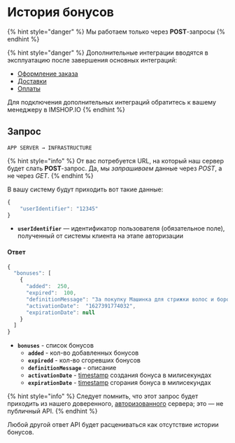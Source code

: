 # История бонусов

{% hint style="danger" %}
Мы работаем только через **POST**-запросы
{% endhint %}

{% hint style="danger" %}
Дополнительные интеграции вводятся в эксплуатацию после завершения основных интеграций:

* [Оформление заказа](broken-reference)
* [Доставки](broken-reference)
* [Оплаты](broken-reference)

Для подключения дополнительных интеграций обратитесь к вашему менеджеру в IMSHOP.IO
{% endhint %}

## Запрос

`APP SERVER → INFRASTRUCTURE`

{% hint style="info" %}
От вас потребуется URL, на который наш сервер будет слать **POST**-запрос. Да, мы _запрашиваем_ данные через _POST_, а не через _GET_.
{% endhint %}

В вашу систему будут приходить вот такие данные:

```javascript
{
    "userIdentifier": "12345"
}
```

* **`userIdentifier`** — идентификатор пользователя (обязательное поле), полученный от системы клиента на этапе авторизации

#### Ответ

```javascript
{
  "bonuses": [
    {
      "added":  250,
      "expired":  100,
      "definitionMessage": "За покупку Машинка для стрижки волос и бороды Philips HC 3510/15 Hairclipper series 3000",
      "activationDate":  "1627391774032",
      "expirationDate": null
    }
  ]
}
```

* **`bonuses`** - список бонусов
  * **`added`** - кол-во добавленных бонусов
  * **`expiredd`** - кол-во сгоревших бонусов
  * **`definitionMessage`** - описание
  * **`activationDate`** - [timestamp](https://www.unixtimestamp.com/) создания бонуса в милисекундах
  * **`expirationDate`** - [timestamp](https://www.unixtimestamp.com/) сгорания бонуса в милисекундах

{% hint style="info" %}
Следует помнить, что этот запрос будет приходить из нашего доверенного, [авторизованного](uchyotnaya-zapis-polzovatelya.-avtorizaciya./avtorizaciya-po-nomeru-telefona-+-sms.md) сервера; это — не публичный API.
{% endhint %}

Любой другой ответ API будет расцениваться как отсутствие истории бонусов.
